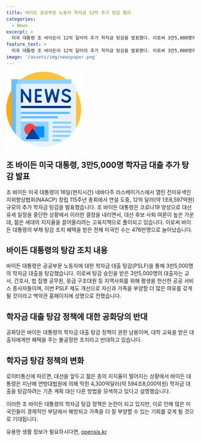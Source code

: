 ```yaml
---
title: 바이든 공공부문 노동자 학자금 12억 추가 탕감 협의
categories:
  - News
excerpt: >
  미국 대통령 조 바이든이 12억 달러의 추가 학자금 탕감을 발표했다. 이로써 3만5,000명의 학자금 대출이 탕감되었고, 전체 미국인 수는 476만명으로 늘어났다. 바이든은 공공부문 노동자에 대한 학자금 대출 탕감을 통해 지역사회를 위해 헌신한 공공 서비스 종사자들을 지원하고, 이를 통해 자신과 가족을 부양하는 여유를 갖게 될 것이라고 밝혔다. 이는 고령층 리스크와 젊은 세대의 지지율 문제에 대한 대책으로 분석되고 있다.
feature_text: >
  미국 대통령 조 바이든이 12억 달러의 추가 학자금 탕감을 발표했다. 이로써 3만5,000명의 학자금 대출이 탕감되었고, 전체 미국인 수는 476만명으로 늘어났다. 바이든은 공공부문 노동자에 대한 학자금 대출 탕감을 통해 지역사회를 위해 헌신한 공공 서비스 종사자들을 지원하고, 이를 통해 자신과 가족을 부양하는 여유를 갖게 될 것이라고 밝혔다. 이는 고령층 리스크와 젊은 세대의 지지율 문제에 대한 대책으로 분석되고 있다.
image: '/assets/img/newspaper.png'
---
```


<p><img src="/assets/img/newspaper.png" alt="kimp 속보" /></p>

<h2>조 바이든 미국 대통령, 3만5,000명 학자금 대출 추가 탕감 발표</h2>

<p>조 바이든 미국 대통령이 16일(현지시간) 네바다주 라스베이거스에서 열린 전미유색인지위향상협회(NAACP) 창립 115주년 총회에서 연설 도중, 12억 달러(약 1조6,597억원) 규모의 추가 학자금 탕감을 발표했습니다. 조 바이든 대통령은 코로나19 양성으로 대선 유세 일정을 중단한 상황에서 이러한 결정을 내리면서, 대선 후보 사퇴 여론이 높은 가운데, 젊은 세대의 지지율을 끌어올리려는 고육지책으로 풀이되고 있습니다. 이로써 바이든 대통령의 부채 탕감 조치 혜택을 받은 전체 미국인 수는 476만명으로 늘어났습니다. </p>

<h2>바이든 대통령의 탕감 조치 내용</h2>

<p data-ke-size="size16">바이든 대통령은 공공부문 노동자에 대한 학자금 대출 탕감(PSLF)을 통해 3만5,000명의 학자금 대출을 탕감했습니다. 이로써 탕감 승인을 받은 3만5,000명의 대출자는 교사, 간호사, 법 집행 공무원, 응급 구조대원 등 지역사회를 위해 평생을 헌신한 공공 서비스 종사자들이며, 이번 PSLF 제도 개선으로 자신과 가족을 부양할 더 많은 여유를 갖게 될 것이라고 백악관 홈페이지에 성명으로 전했습니다.</p>

<h2>학자금 대출 탕감 정책에 대한 공화당의 반대</h2>

<p data-ke-size="size16">공화당은 바이든 대통령의 학자금 대출 탕감 정책이 권한 남용이며, 대학 교육을 받은 대출자에게만 혜택을 주는 불공정한 조치라고 반대하고 있습니다.</p>

<h2>학자금 탕감 정책의 변화</h2>

<p data-ke-size="size16">로이터통신에 따르면, 대선을 앞두고 젊은 층의 지지율이 떨어지는 상황에서 바이든 대통령은 지난해 연방대법원에 의해 막힌 4,300억달러(약 594조8,000억원) 학자금 대출을 탕감하려는 기존 계획 대신 다른 방법을 모색하고 있다고 설명했습니다.</p>

<p>이러한 조 바이든 대통령의 학자금 탕감 정책은 논란이 되고 있지만, 이로 인해 많은 미국인들이 경제적인 부담에서 해방되고 가족을 더 잘 부양할 수 있는 기회를 갖게 될 것으로 기대됩니다.</p>
유용한 생활 정보가 필요하시다면, <a href="https://opensis.kr" rel="dofollow">opensis.kr</a>


